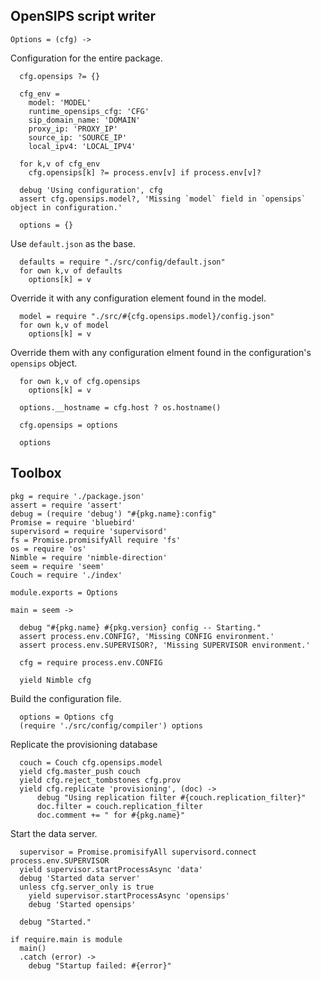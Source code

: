 OpenSIPS script writer
----------------------

    Options = (cfg) ->

Configuration for the entire package.

      cfg.opensips ?= {}

      cfg_env =
        model: 'MODEL'
        runtime_opensips_cfg: 'CFG'
        sip_domain_name: 'DOMAIN'
        proxy_ip: 'PROXY_IP'
        source_ip: 'SOURCE_IP'
        local_ipv4: 'LOCAL_IPV4'

      for k,v of cfg_env
        cfg.opensips[k] ?= process.env[v] if process.env[v]?

      debug 'Using configuration', cfg
      assert cfg.opensips.model?, 'Missing `model` field in `opensips` object in configuration.'

      options = {}

Use `default.json` as the base.

      defaults = require "./src/config/default.json"
      for own k,v of defaults
        options[k] = v

Override it with any configuration element found in the model.

      model = require "./src/#{cfg.opensips.model}/config.json"
      for own k,v of model
        options[k] = v

Override them with any configuration elment found in the configuration's `opensips` object.

      for own k,v of cfg.opensips
        options[k] = v

      options.__hostname = cfg.host ? os.hostname()

      cfg.opensips = options

      options

Toolbox
-------

    pkg = require './package.json'
    assert = require 'assert'
    debug = (require 'debug') "#{pkg.name}:config"
    Promise = require 'bluebird'
    supervisord = require 'supervisord'
    fs = Promise.promisifyAll require 'fs'
    os = require 'os'
    Nimble = require 'nimble-direction'
    seem = require 'seem'
    Couch = require './index'

    module.exports = Options

    main = seem ->

      debug "#{pkg.name} #{pkg.version} config -- Starting."
      assert process.env.CONFIG?, 'Missing CONFIG environment.'
      assert process.env.SUPERVISOR?, 'Missing SUPERVISOR environment.'

      cfg = require process.env.CONFIG

      yield Nimble cfg

Build the configuration file.

      options = Options cfg
      (require './src/config/compiler') options

Replicate the provisioning database

      couch = Couch cfg.opensips.model
      yield cfg.master_push couch
      yield cfg.reject_tombstones cfg.prov
      yield cfg.replicate 'provisioning', (doc) ->
          debug "Using replication filter #{couch.replication_filter}"
          doc.filter = couch.replication_filter
          doc.comment += " for #{pkg.name}"

Start the data server.

      supervisor = Promise.promisifyAll supervisord.connect process.env.SUPERVISOR
      yield supervisor.startProcessAsync 'data'
      debug 'Started data server'
      unless cfg.server_only is true
        yield supervisor.startProcessAsync 'opensips'
        debug 'Started opensips'

      debug "Started."

    if require.main is module
      main()
      .catch (error) ->
        debug "Startup failed: #{error}"
